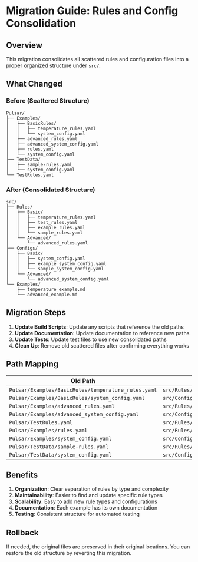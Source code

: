 # Migration Guide: Rules and Config Consolidation

## Overview

This migration consolidates all scattered rules and configuration files into a proper organized structure under `src/`.

## What Changed

### Before (Scattered Structure)
```
Pulsar/
├── Examples/
│   ├── BasicRules/
│   │   ├── temperature_rules.yaml
│   │   └── system_config.yaml
│   ├── advanced_rules.yaml
│   ├── advanced_system_config.yaml
│   ├── rules.yaml
│   └── system_config.yaml
├── TestData/
│   ├── sample-rules.yaml
│   └── system_config.yaml
└── TestRules.yaml
```

### After (Consolidated Structure)
```
src/
├── Rules/
│   ├── Basic/
│   │   ├── temperature_rules.yaml
│   │   ├── test_rules.yaml
│   │   ├── example_rules.yaml
│   │   └── sample_rules.yaml
│   └── Advanced/
│       └── advanced_rules.yaml
├── Configs/
│   ├── Basic/
│   │   ├── system_config.yaml
│   │   ├── example_system_config.yaml
│   │   └── sample_system_config.yaml
│   └── Advanced/
│       └── advanced_system_config.yaml
└── Examples/
    ├── temperature_example.md
    └── advanced_example.md
```

## Migration Steps

1. **Update Build Scripts**: Update any scripts that reference the old paths
2. **Update Documentation**: Update documentation to reference new paths
3. **Update Tests**: Update test files to use new consolidated paths
4. **Clean Up**: Remove old scattered files after confirming everything works

## Path Mapping

| Old Path | New Path |
|----------|----------|
| `Pulsar/Examples/BasicRules/temperature_rules.yaml` | `src/Rules/Basic/temperature_rules.yaml` |
| `Pulsar/Examples/BasicRules/system_config.yaml` | `src/Configs/Basic/system_config.yaml` |
| `Pulsar/Examples/advanced_rules.yaml` | `src/Rules/Advanced/advanced_rules.yaml` |
| `Pulsar/Examples/advanced_system_config.yaml` | `src/Configs/Advanced/advanced_system_config.yaml` |
| `Pulsar/TestRules.yaml` | `src/Rules/Basic/test_rules.yaml` |
| `Pulsar/Examples/rules.yaml` | `src/Rules/Basic/example_rules.yaml` |
| `Pulsar/Examples/system_config.yaml` | `src/Configs/Basic/example_system_config.yaml` |
| `Pulsar/TestData/sample-rules.yaml` | `src/Rules/Basic/sample_rules.yaml` |
| `Pulsar/TestData/system_config.yaml` | `src/Configs/Basic/sample_system_config.yaml` |

## Benefits

1. **Organization**: Clear separation of rules by type and complexity
2. **Maintainability**: Easier to find and update specific rule types
3. **Scalability**: Easy to add new rule types and configurations
4. **Documentation**: Each example has its own documentation
5. **Testing**: Consistent structure for automated testing

## Rollback

If needed, the original files are preserved in their original locations. You can restore the old structure by reverting this migration.
